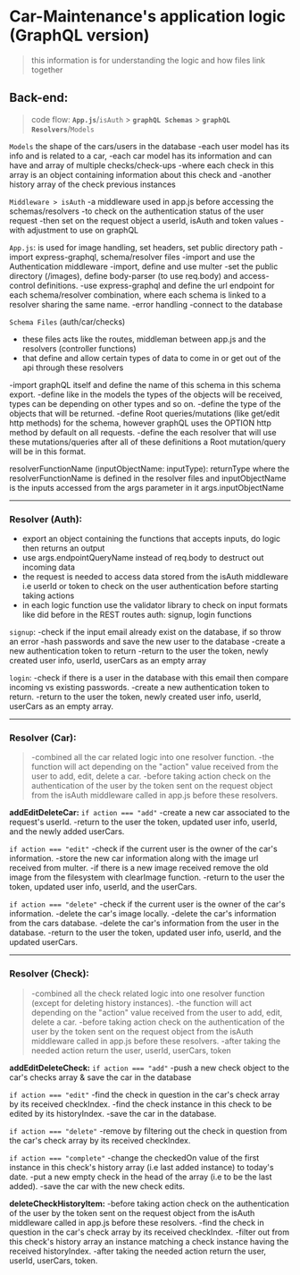 
  

# Car-Maintenance's application logic (GraphQL version)

> this information is for understanding the logic and how files link together

  

  

## Back-end:

  

>code flow: **`App.js`**/`isAuth` > **`graphQL Schemas`** > **`graphQL Resolvers`**/`Models`

  

`Models` the shape of the cars/users in the database
-each user model has its info and is related to a car,
-each car model has its information and can have and array of multiple checks/check-ups
-where each check in this array is an object containing information about this check and -another history array of the check previous instances

 
`Middleware > isAuth`
-a middleware used in app.js before accessing the schemas/resolvers
-to check on the authentication status of the user request
-then set on the request object a userId, isAuth and token values
-with adjustment to use on graphQL
  

`App.js`: is used for image handling, set headers, set public directory path
-import express-graphql, schema/resolver files
-import and use the Authentication middleware
-import, define and use multer
-set the public directory (/images), define body-parser (to use req.body) and access-control definitions.
-use express-graphql and define the url endpoint for each schema/resolver combination, where each schema is linked to a resolver sharing the same name.
-error handling
-connect to the database
  

`Schema Files` (auth/car/checks)
- these files acts like the routes, middleman between app.js and the resolvers (controller functions)
- that define and allow certain types of data to come in or get out of the api through these resolvers

-import graphQL itself and define the name of this schema in this schema export.
-define like in the models the types of the objects will be received, types can be depending on other types and so on.
-define the type of the objects that will be returned.
-define Root queries/mutations (like get/edit http methods) for the schema, however graphQL uses the OPTION http method by default on all requests.
-define the each resolver that will use these mutations/queries
after all of these definitions a Root mutation/query will be in this format.

resolverFunctionName (inputObjectName: inputType): returnType
where the resolverFunctionName is defined in the resolver files
and inputObjectName is the inputs accessed from the args parameter in it args.inputObjectName

  
---
### Resolver (Auth):

- export an object containing the functions that accepts inputs, do logic then returns an output
- use args.endpointQueryName instead of req.body to destruct out incoming data
- the request is needed to access data stored from the isAuth middleware i.e userId or token to check on the user authentication before starting taking actions
- in each logic function use the validator library to check on input formats like did before in the REST routes
auth: signup, login functions

  

`signup`:
-check if the input email already exist on the database, if so throw an error
-hash passwords and save the new user to the database
-create a new authentication token to return
-return to the user the token, newly created user info, userId, userCars as an empty array

`login`:
-check if there is a user in the database with this email then compare incoming vs existing passwords.
-create a new authentication token to return.
-return to the user the token, newly created user info, userId, userCars as an empty array. 

---
### Resolver (Car):
>-combined all the car related logic into one resolver function.
-the function will act depending on the "action" value received from the user to add, edit, delete a car.
-before taking action check on the authentication of the user by the token sent on the request object from the isAuth middleware called in app.js before these resolvers.

**addEditDeleteCar:**
`if action === "add"`
-create a new car associated to the request's userId.
-return to the user the token, updated user info, userId, and the newly added userCars.

`if action === "edit"`
-check if the current user is the owner of the car's information.
-store the new car information along with the image url received from multer.
-if there is a new image received remove the old image from the filesystem with clearImage function.
-return to the user the token, updated user info, userId, and the userCars.

`if action === "delete"`
-check if the current user is the owner of the car's information.
-delete the car's image locally.
-delete the car's information from the cars database.
-delete the car's information from the user in the database.
-return to the user the token, updated user info, userId, and the updated userCars.

---

### Resolver (Check):
>-combined all the check related logic into one resolver function (except for deleting history instances).
-the function will act depending on the "action" value received from the user to add, edit, delete a car.
-before taking action check on the authentication of the user by the token sent on the request object from the isAuth middleware called in app.js before these resolvers.
-after taking the needed action return the user, userId, userCars, token

**addEditDeleteCheck:**
`if action === "add"`
-push a new check object to the car's checks array & save the car in the database
 
 `if action === "edit"`
-find the check in question in the car's check array by its received checkIndex.
-find the check instance in this check to be edited by its historyIndex.
-save the car in the database.
 
 `if action === "delete"`
-remove by filtering out the check in question from the car's check array by its received checkIndex.

`if action === "complete"`
-change the checkedOn value of the first instance in this check's history array (i.e last added instance) to today's date.
-put a new empty check in the head of the array (i.e to be the last added).
-save the car with the new check edits.

**deleteCheckHistoryItem:**
-before taking action check on the authentication of the user by the token sent on the request object from the isAuth middleware called in app.js before these resolvers.
-find the check in question in the car's check array by its received checkIndex.
-filter out from this check's history array an instance matching a check instance having the received historyIndex.
-after taking the needed action return the user, userId, userCars, token.

##